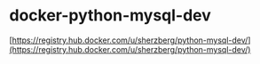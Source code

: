 docker-python-mysql-dev
=======================

[https://registry.hub.docker.com/u/sherzberg/python-mysql-dev/](https://registry.hub.docker.com/u/sherzberg/python-mysql-dev/)
